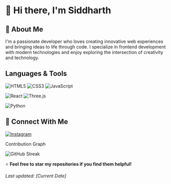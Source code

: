 # 👋 Hi there, I'm Siddharth 

## 🚀 About Me

I'm a passionate developer who loves creating innovative web experiences and bringing ideas to life through code. I specialize in frontend development with modern technologies and enjoy exploring the intersection of creativity and technology.

## Languages & Tools
<!-- Large badges (default size) -->
![HTML5](https://img.shields.io/badge/HTML5-E34F26?style=for-the-badge&logo=html5&logoColor=white)
![CSS3](https://img.shields.io/badge/CSS3-1572B6?style=for-the-badge&logo=css3&logoColor=white)
![JavaScript](https://img.shields.io/badge/JavaScript-F7DF1E?style=for-the-badge&logo=javascript&logoColor=black)

<!-- Large badges -->
![React](https://img.shields.io/badge/React-20232A?style=for-the-badge&logo=react&logoColor=61DAFB)
![Three.js](https://img.shields.io/badge/Three.js-000000?style=for-the-badge&logo=three.js&logoColor=white)

<!-- Large badges -->
![Python](https://img.shields.io/badge/Python-3776AB?style=for-the-badge&logo=python&logoColor=white)

## 📱 Connect With Me

<!-- Large Instagram badge -->
[![Instagram](https://img.shields.io/badge/Instagram-E4405F?style=for-the-badge&logo=instagram&logoColor=white)](https://instagram.com/your_instagram_handle)

 Contribution Graph

![GitHub Streak](https://github-readme-streak-stats.herokuapp.com/?user=your_github_username&theme=radical)





⭐ **Feel free to star my repositories if you find them helpful!**

*Last updated: [Current Date]*
